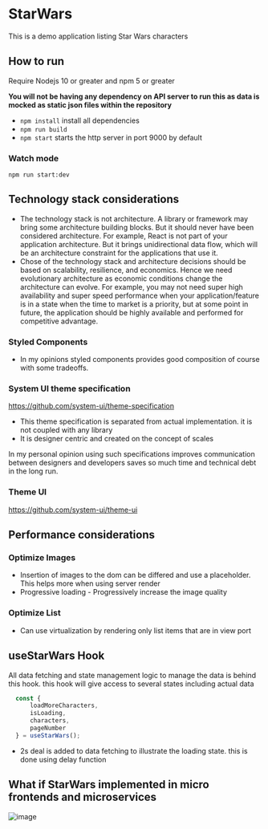 # StarWars


This is a demo application listing Star Wars characters

## How to run

Require Nodejs 10 or greater and npm 5 or greater

**You will not be having any dependency on API server to run this as data is mocked as static json files within the repository**

- `npm install` install all dependencies
- `npm run build`
- `npm start` starts the http server in port 9000 by default

### Watch mode

`npm run start:dev`

## Technology stack considerations
- The technology stack is not architecture. A library or framework may bring some architecture building blocks. But it should never have been considered architecture. For example, React is not part of your application architecture. But it brings unidirectional data flow, which will be an architecture constraint for the applications that use it.
- Chose of the technology stack and architecture decisions should be based on scalability, resilience, and economics. Hence we need evolutionary architecture as economic conditions change the architecture can evolve. For example, you may not need super high availability and super speed performance when your application/feature is in a state when the time to market is a priority, but at some point in future, the application should be highly available and performed for competitive advantage.

### Styled Components

- In my opinions styled components provides good composition of course with some tradeoffs. 

###  System UI theme specification

[https://github.com/system-ui/theme-specification
](https://github.com/system-ui/theme-specification)

- This theme specification is separated from actual implementation. it is not coupled with any library
- It is designer centric and created on the concept of scales

In my personal opinion using such specifications improves communication between designers and developers saves so much time and technical debt in the long run.

### Theme UI

https://github.com/system-ui/theme-ui

## Performance considerations

### Optimize Images
- Insertion of images to the dom can be differed and use a placeholder. This helps more when using server render
- Progressive loading - Progressively increase the image quality

### Optimize List
- Can use virtualization by rendering only list items that are in view port

## useStarWars Hook

All data fetching and state management logic to manage the data is behind this hook. this hook will give access to several states  including actual data

```jsx
  const {
      loadMoreCharacters,
      isLoading,
      characters,
      pageNumber
  } = useStarWars();

``` 

  - 2s deal is added to data fetching to illustrate the loading state. this is done using delay function


## What if StarWars implemented in micro frontends and microservices

![image](https://user-images.githubusercontent.com/13312112/146177563-52bf0a77-9081-4cf1-9cb9-57e863756c38.png)
